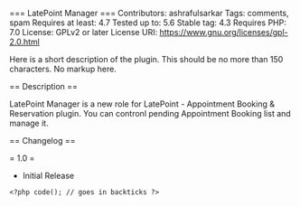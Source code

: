 === LatePoint Manager ===
Contributors: ashrafulsarkar
Tags: comments, spam
Requires at least: 4.7
Tested up to: 5.6
Stable tag: 4.3
Requires PHP: 7.0
License: GPLv2 or later
License URI: https://www.gnu.org/licenses/gpl-2.0.html

Here is a short description of the plugin.  This should be no more than 150 characters.  No markup here.

== Description ==

LatePoint Manager is a new role for LatePoint - Appointment Booking & Reservation plugin. You can contronl pending Appointment Booking list and manage it.


== Changelog ==

= 1.0 =
* Initial Release

`<?php code(); // goes in backticks ?>`
